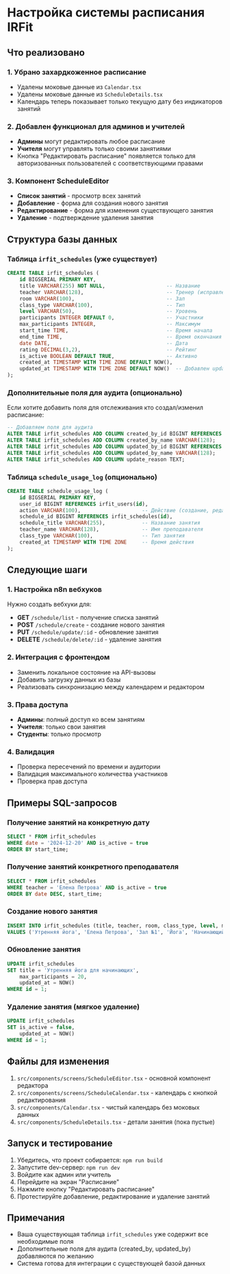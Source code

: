 # Настройка системы расписания IRFit

## Что реализовано

### 1. Убрано захардкоженное расписание
- Удалены моковые данные из `Calendar.tsx`
- Удалены моковые данные из `ScheduleDetails.tsx`
- Календарь теперь показывает только текущую дату без индикаторов занятий

### 2. Добавлен функционал для админов и учителей
- **Админы** могут редактировать любое расписание
- **Учителя** могут управлять только своими занятиями
- Кнопка "Редактировать расписание" появляется только для авторизованных пользователей с соответствующими правами

### 3. Компонент ScheduleEditor
- **Список занятий** - просмотр всех занятий
- **Добавление** - форма для создания нового занятия
- **Редактирование** - форма для изменения существующего занятия
- **Удаление** - подтверждение удаления занятия

## Структура базы данных

### Таблица `irfit_schedules` (уже существует)
```sql
CREATE TABLE irfit_schedules (
    id BIGSERIAL PRIMARY KEY,
    title VARCHAR(255) NOT NULL,                    -- Название
    teacher VARCHAR(128),                           -- Тренер (исправлен на teacher)
    room VARCHAR(100),                              -- Зал
    class_type VARCHAR(100),                        -- Тип
    level VARCHAR(50),                              -- Уровень
    participants INTEGER DEFAULT 0,                 -- Участники
    max_participants INTEGER,                       -- Максимум
    start_time TIME,                                -- Время начала
    end_time TIME,                                  -- Время окончания
    date DATE,                                      -- Дата
    rating DECIMAL(3,2),                            -- Рейтинг
    is_active BOOLEAN DEFAULT TRUE,                 -- Активно
    created_at TIMESTAMP WITH TIME ZONE DEFAULT NOW(),
    updated_at TIMESTAMP WITH TIME ZONE DEFAULT NOW()  -- Добавлен updated_at
);
```

### Дополнительные поля для аудита (опционально)
Если хотите добавить поля для отслеживания кто создал/изменил расписание:
```sql
-- Добавляем поля для аудита
ALTER TABLE irfit_schedules ADD COLUMN created_by_id BIGINT REFERENCES irfit_users(id);
ALTER TABLE irfit_schedules ADD COLUMN created_by_name VARCHAR(128);
ALTER TABLE irfit_schedules ADD COLUMN updated_by_id BIGINT REFERENCES irfit_users(id);
ALTER TABLE irfit_schedules ADD COLUMN updated_by_name VARCHAR(128);
ALTER TABLE irfit_schedules ADD COLUMN update_reason TEXT;
```

### Таблица `schedule_usage_log` (опционально)
```sql
CREATE TABLE schedule_usage_log (
    id BIGSERIAL PRIMARY KEY,
    user_id BIGINT REFERENCES irfit_users(id),
    action VARCHAR(100),                    -- Действие (создание, редактирование, удаление)
    schedule_id BIGINT REFERENCES irfit_schedules(id),
    schedule_title VARCHAR(255),            -- Название занятия
    teacher_name VARCHAR(128),              -- Имя преподавателя
    class_type VARCHAR(100),                -- Тип занятия
    created_at TIMESTAMP WITH TIME ZONE     -- Время действия
);
```

## Следующие шаги

### 1. Настройка n8n вебхуков
Нужно создать вебхуки для:
- **GET** `/schedule/list` - получение списка занятий
- **POST** `/schedule/create` - создание нового занятия
- **PUT** `/schedule/update/:id` - обновление занятия
- **DELETE** `/schedule/delete/:id` - удаление занятия

### 2. Интеграция с фронтендом
- Заменить локальное состояние на API-вызовы
- Добавить загрузку данных из базы
- Реализовать синхронизацию между календарем и редактором

### 3. Права доступа
- **Админы**: полный доступ ко всем занятиям
- **Учителя**: только свои занятия
- **Студенты**: только просмотр

### 4. Валидация
- Проверка пересечений по времени и аудитории
- Валидация максимального количества участников
- Проверка прав доступа

## Примеры SQL-запросов

### Получение занятий на конкретную дату
```sql
SELECT * FROM irfit_schedules 
WHERE date = '2024-12-20' AND is_active = true 
ORDER BY start_time;
```

### Получение занятий конкретного преподавателя
```sql
SELECT * FROM irfit_schedules 
WHERE teacher = 'Елена Петрова' AND is_active = true 
ORDER BY date DESC, start_time;
```

### Создание нового занятия
```sql
INSERT INTO irfit_schedules (title, teacher, room, class_type, level, max_participants, start_time, end_time, date, rating)
VALUES ('Утренняя йога', 'Елена Петрова', 'Зал №1', 'Йога', 'Начинающий', 15, '09:00', '10:30', '2024-12-21', 4.8);
```

### Обновление занятия
```sql
UPDATE irfit_schedules 
SET title = 'Утренняя йога для начинающих', 
    max_participants = 20, 
    updated_at = NOW()
WHERE id = 1;
```

### Удаление занятия (мягкое удаление)
```sql
UPDATE irfit_schedules 
SET is_active = false, 
    updated_at = NOW()
WHERE id = 1;
```

## Файлы для изменения

1. `src/components/screens/ScheduleEditor.tsx` - основной компонент редактора
2. `src/components/screens/ScheduleCalendar.tsx` - календарь с кнопкой редактирования
3. `src/components/Calendar.tsx` - чистый календарь без моковых данных
4. `src/components/ScheduleDetails.tsx` - детали занятия (пока пустые)

## Запуск и тестирование

1. Убедитесь, что проект собирается: `npm run build`
2. Запустите dev-сервер: `npm run dev`
3. Войдите как админ или учитель
4. Перейдите на экран "Расписание"
5. Нажмите кнопку "Редактировать расписание"
6. Протестируйте добавление, редактирование и удаление занятий

## Примечания

- Ваша существующая таблица `irfit_schedules` уже содержит все необходимые поля
- Дополнительные поля для аудита (created_by, updated_by) добавляются по желанию
- Система готова для интеграции с существующей базой данных 
